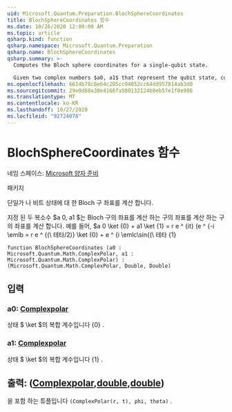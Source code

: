 ```yaml
---
uid: Microsoft.Quantum.Preparation.BlochSphereCoordinates
title: BlochSphereCoordinates 함수
ms.date: 10/26/2020 12:00:00 AM
ms.topic: article
qsharp.kind: function
qsharp.namespace: Microsoft.Quantum.Preparation
qsharp.name: BlochSphereCoordinates
qsharp.summary: >-
  Computes the Bloch sphere coordinates for a single-qubit state.

  Given two complex numbers $a0, a1$ that represent the qubit state, computes coordinates on the Bloch sphere such that $a0 \ket{0} + a1 \ket{1} = r e^{it}(e^{-i \phi /2}\cos{(\theta/2)}\ket{0}+e^{i \phi /2}\sin{(\theta/2)}\ket{1})$.
ms.openlocfilehash: 6614b78c8e64c205cc94052cc64dd957814ab3d0
ms.sourcegitcommit: 29e0d88a30e4166fa580132124b0eb57e1f0e986
ms.translationtype: MT
ms.contentlocale: ko-KR
ms.lasthandoff: 10/27/2020
ms.locfileid: "92724078"
---
```

# <a name="blochspherecoordinates-function"></a>BlochSphereCoordinates 함수

네임 스페이스: [Microsoft 양자 준비](xref:Microsoft.Quantum.Preparation)

패키지 [](https://nuget.org/packages/)


단일가 나 비트 상태에 대 한 Bloch 구 좌표를 계산 합니다.

지정 된 두 복소수 $a 0, a1 $는 Bloch 구의 좌표를 계산 하는 구의 좌표를 계산 하는 구의 좌표를 계산 합니다. 예를 들어, $a 0 \ket {0} + a1 \ket {1} = r e ^ {it} (e ^ {-i \emlb = r e ^ {(\ 테타/2)} \ket {0} + e ^ {i \emlc\sin{(\ 테타 {1}

```qsharp
function BlochSphereCoordinates (a0 : Microsoft.Quantum.Math.ComplexPolar, a1 : Microsoft.Quantum.Math.ComplexPolar) : (Microsoft.Quantum.Math.ComplexPolar, Double, Double)
```


## <a name="input"></a>입력

### <a name="a0--complexpolar"></a>a0: [Complexpolar](xref:Microsoft.Quantum.Math.ComplexPolar)

상태 $ \ket $의 복합 계수입니다 {0} .


### <a name="a1--complexpolar"></a>a1: [Complexpolar](xref:Microsoft.Quantum.Math.ComplexPolar)

상태 $ \ket $의 복합 계수입니다 {1} .



## <a name="output--complexpolardoubledouble"></a>출력: ([Complexpolar](xref:Microsoft.Quantum.Math.ComplexPolar),[double](xref:microsoft.quantum.lang-ref.double),[double](xref:microsoft.quantum.lang-ref.double))

을 포함 하는 튜플입니다 `(ComplexPolar(r, t), phi, theta)` .